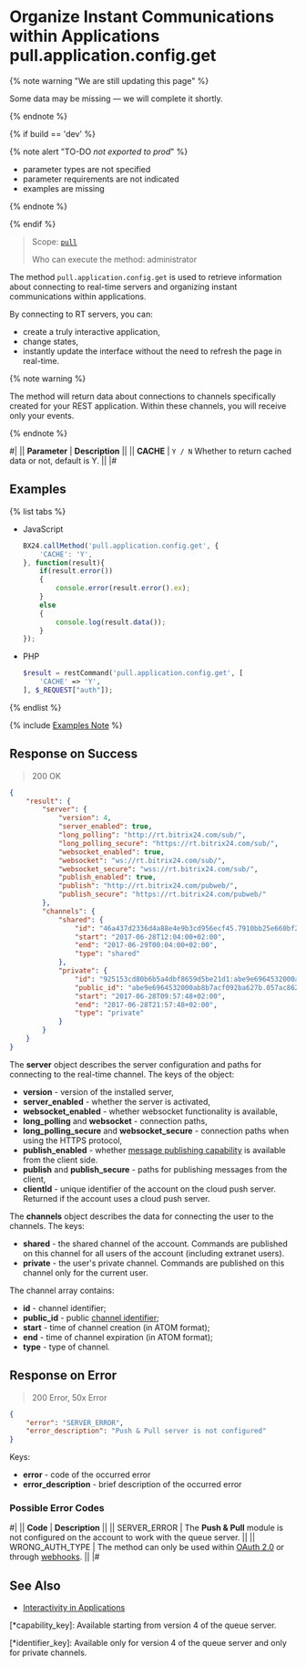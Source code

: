 # Organize Instant Communications within Applications pull.application.config.get

{% note warning "We are still updating this page" %}

Some data may be missing — we will complete it shortly.

{% endnote %}

{% if build == 'dev' %}

{% note alert "TO-DO _not exported to prod_" %}

- parameter types are not specified
- parameter requirements are not indicated
- examples are missing

{% endnote %}

{% endif %}

> Scope: [`pull`](../../../api-reference/scopes/permissions.md)
>
> Who can execute the method: administrator

The method `pull.application.config.get` is used to retrieve information about connecting to real-time servers and organizing instant communications within applications.

By connecting to RT servers, you can:
- create a truly interactive application,
- change states,
- instantly update the interface without the need to refresh the page in real-time.

{% note warning %}

The method will return data about connections to channels specifically created for your REST application. Within these channels, you will receive only your events.

{% endnote %}

#|
|| **Parameter** | **Description** ||
|| **CACHE** | `Y / N` Whether to return cached data or not, default is Y. ||
|#

## Examples

{% list tabs %}

- JavaScript

    ```js
    BX24.callMethod('pull.application.config.get', {
        'CACHE': 'Y',
    }, function(result){
        if(result.error())
        {
            console.error(result.error().ex);
        }
        else
        {
            console.log(result.data());
        }
    });
    ```

- PHP
  
    ```php
    $result = restCommand('pull.application.config.get', [
        'CACHE' => 'Y',
    ], $_REQUEST["auth"]);
    ```

{% endlist %}

{% include [Examples Note](../../../_includes/examples.md) %}

## Response on Success

> 200 OK

```json
{
    "result": {
        "server": {
            "version": 4,
            "server_enabled": true,
            "long_polling": "http://rt.bitrix24.com/sub/",
            "long_polling_secure": "https://rt.bitrix24.com/sub/",
            "websocket_enabled": true,
            "websocket": "ws://rt.bitrix24.com/sub/",
            "websocket_secure": "wss://rt.bitrix24.com/sub/",
            "publish_enabled": true,
            "publish": "http://rt.bitrix24.com/pubweb/",
            "publish_secure": "https://rt.bitrix24.com/pubweb/"
        },
        "channels": {
            "shared": {
                "id": "46a437d2336d4a88e4e9b3cd956ecf45.7910bb25e660bf211fdec15e33c5e25e4c3b644a",
                "start": "2017-06-28T12:04:00+02:00",
                "end": "2017-06-29T00:04:00+02:00",
                "type": "shared"
            },
            "private": {
                "id": "925153cd80b6b5a4dbf8659d5be21d1:abe9e6964532000ab8b7acf092ba627b.605ea91793ad24be3f9745d662713b23a5803a94",
                "public_id": "abe9e6964532000ab8b7acf092ba627b.057ac8625ae4ac0da4ed093a19950f9dab7e29d0",
                "start": "2017-06-28T09:57:48+02:00",
                "end": "2017-06-28T21:57:48+02:00",
                "type": "private"
            }
        }
    }
}
```

The **server** object describes the server configuration and paths for connecting to the real-time channel. The keys of the object:

- **version** - version of the installed server,
- **server_enabled** - whether the server is activated,
- **websocket_enabled** - whether websocket functionality is available,
- **long_polling** and **websocket** - connection paths,
- **long_polling_secure** and **websocket_secure** - connection paths when using the HTTPS protocol,
- **publish_enabled** - whether [message publishing capability](*capability_key) is available from the client side. 
- **publish** and **publish_secure** - paths for publishing messages from the client,
- **clientId** - unique identifier of the account on the cloud push server. Returned if the account uses a cloud push server.

The **channels** object describes the data for connecting the user to the channels. The keys:

- **shared** - the shared channel of the account. Commands are published on this channel for all users of the account (including extranet users).
- **private** - the user's private channel. Commands are published on this channel only for the current user.

The channel array contains:

- **id** - channel identifier;
- **public_id** - public [channel identifier](*identifier_key);
- **start** - time of channel creation (in ATOM format);
- **end** - time of channel expiration (in ATOM format);
- **type** - type of channel.
  
## Response on Error

> 200 Error, 50x Error

```json
{
    "error": "SERVER_ERROR",
    "error_description": "Push & Pull server is not configured"
}
```

Keys:

- **error** - code of the occurred error
- **error_description** - brief description of the occurred error
  
### Possible Error Codes

#|
|| **Code** | **Description** ||
|| SERVER_ERROR | The **Push & Pull** module is not configured on the account to work with the queue server. ||
|| WRONG_AUTH_TYPE | The method can only be used within [OAuth 2.0](../../oauth/index.md) or through [webhooks](../../../local-integrations/local-webhooks.md). ||
|#

## See Also

- [Interactivity in Applications](../../interactivity/index.md)

[*capability_key]: Available starting from version 4 of the queue server.

[*identifier_key]: Available only for version 4 of the queue server and only for private channels.